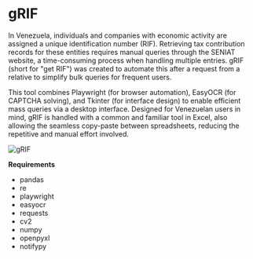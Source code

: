 # gRIF
In Venezuela, individuals and companies with economic activity are assigned a unique identification number (RIF). Retrieving tax contribution records for these entities requires manual queries through the SENIAT website, a time-consuming process when handling multiple entries. gRIF (short for "get RIF") was created to automate this after a request from a relative to simplify bulk queries for frequent users.

This tool combines Playwright (for browser automation), EasyOCR (for CAPTCHA solving), and Tkinter (for interface design) to enable efficient mass queries via a desktop interface. Designed for Venezuelan users in mind, gRIF is handled with a common and familiar tool in Excel, also allowing the seamless copy-paste between spreadsheets, reducing the repetitive and manual effort involved.

![gRIF](https://github.com/martinrojasmet/gRIF/tree/main/utils/gRIF.png)

**Requirements**
- pandas
- re
- playwright
- easyocr
- requests
- cv2
- numpy
- openpyxl
- notifypy
